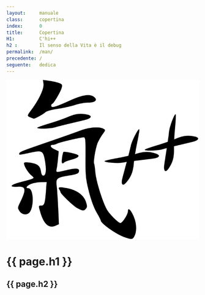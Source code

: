 ```yaml
---
layout:     manuale
class:      copertina
index:      0
title:      Copertina
H1:         C'hi++
h2 :        Il senso della Vita è il debug
permalink:  /man/
precedente: /
seguente:   dedica
---
```


<img class="logo" 
    alt="C'hi++" 
    title="C'hi plus plus" 
    src="/assets/img/chi-plus-plus.png">
<div class="box titoli">
    <h1>{{ page.h1 }}</h1>
    <h2>{{ page.h2 }}</h2>        
</div>
